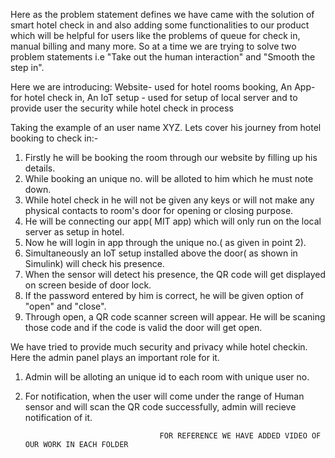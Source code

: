 Here as the problem statement defines we have came with the solution of smart hotel check in and also adding some functionalities to our product 
which will be helpful for users like the problems of queue for check in,  manual billing and many more.
So at a time we are trying to solve two problem statements i.e "Take out the human interaction" and "Smooth the step in".

Here we are introducing:
Website- used for hotel rooms booking,
An App- for hotel check in,
An IoT setup - used for setup of local server and to provide user the security while hotel check in process

Taking the example of an user name XYZ. Lets cover his journey from hotel booking to check in:-
1. Firstly he will be booking the room through our website by filling up his details.
2. While booking an unique no. will be alloted to him which he must note down.
3. While hotel check in he will not be given any keys or will not make any physical contacts to room's door for opening or closing purpose.
4. He will be connecting our app( MIT app) which will only run on the local server as setup in hotel.
5. Now he will login in app through the unique no.( as given in point 2).
6. Simultaneously an IoT setup installed above the door( as shown in Simulink) will check his presence.
7. When the sensor will detect his presence, the QR code will get displayed on screen beside of door lock.
8. If the password entered by him is correct, he will be given option of "open" and "close".
9. Through open, a QR code scanner screen will appear. He will be scaning those code and if the code is valid the door will get open.

We have tried to provide much security and privacy while hotel checkin. Here the admin panel plays an important role for it.

1. Admin will be alloting an unique id to each room with unique user no.
2. For notification, when the user will come under the range of Human sensor and will scan the QR code successfully, admin will recieve        notification of it.



                                     FOR REFERENCE WE HAVE ADDED VIDEO OF OUR WORK IN EACH FOLDER

